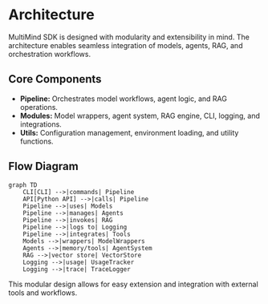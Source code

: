 # Architecture

MultiMind SDK is designed with modularity and extensibility in mind. The architecture enables seamless integration of models, agents, RAG, and orchestration workflows.

## Core Components
- **Pipeline:** Orchestrates model workflows, agent logic, and RAG operations.
- **Modules:** Model wrappers, agent system, RAG engine, CLI, logging, and integrations.
- **Utils:** Configuration management, environment loading, and utility functions.

## Flow Diagram

```mermaid
graph TD
    CLI[CLI] -->|commands| Pipeline
    API[Python API] -->|calls| Pipeline
    Pipeline -->|uses| Models
    Pipeline -->|manages| Agents
    Pipeline -->|invokes| RAG
    Pipeline -->|logs to| Logging
    Pipeline -->|integrates| Tools
    Models -->|wrappers| ModelWrappers
    Agents -->|memory/tools| AgentSystem
    RAG -->|vector store| VectorStore
    Logging -->|usage| UsageTracker
    Logging -->|trace| TraceLogger
```

This modular design allows for easy extension and integration with external tools and workflows. 